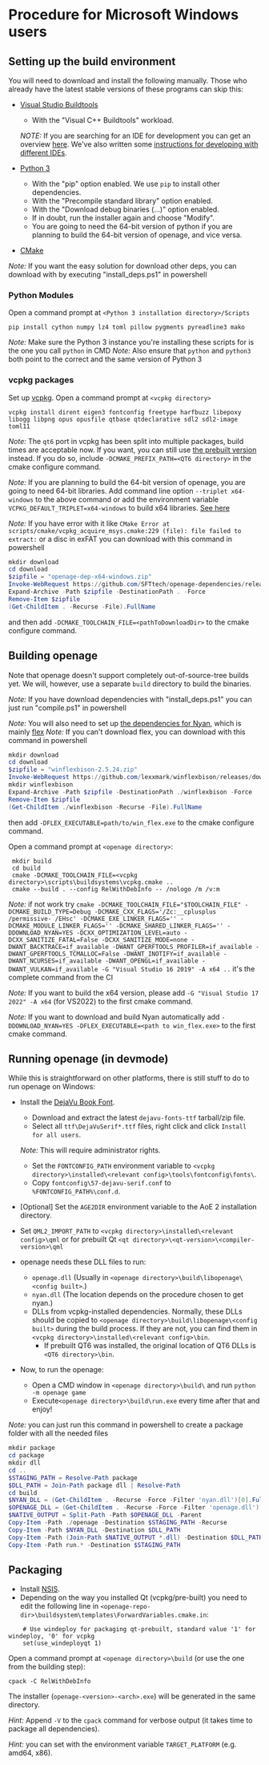 # Procedure for Microsoft Windows users

<!---
__NOTE:__ We also have an installer for Win10 (x64), if you just want to play around with *openage* you can find it [here](https://github.com/SFTtech/openage/releases).

 Since Windows doesn't offer a native package manager, we use a mixture of manual and automated steps to get the dependencies for openage.
 *Please remember to replace the directories referenced below (written in <...>) with the appropriate values.*

## Using CI to build openage
If you use any CI (like Travis-CI or Appveyor) you can make your life easier by using the following yaml-configuration files:
- Win_x64 - MSVC 15.x - [> Download .yml <](https://gist.githubusercontent.com/simonsan/4c73314e005239938110ec9c91e484c0/raw/)
- Win_x86 - MSVC 15.x - [> Download .yml <](https://gist.githubusercontent.com/simonsan/390f2e3f60667608f74a2ed687e14dad/raw/)

They will build you the latest version from our master branch and package them into an installer and a portable 7z-file.

__NOTE:__ You need to manually make sure and doublecheck if the system you are building on has fulfilled all the [dependencies](/doc/building.md).
-->

## Setting up the build environment
 You will need to download and install the following manually.
 Those who already have the latest stable versions of these programs can skip this:
 - [Visual Studio Buildtools](https://aka.ms/vs/17/release/vs_BuildTools.exe)
   - With the "Visual C++ Buildtools" workload.

    _NOTE:_ If you are searching for an IDE for development you can get an overview [here](https://en.wikipedia.org/wiki/Comparison_of_integrated_development_environments#C/C++).
	We've also written some [instructions for developing with different IDEs](/doc/ide/README.md).

 - [Python 3](https://www.python.org/downloads/windows/)
   - With the "pip" option enabled. We use `pip` to install other dependencies.
   - With the "Precompile standard library" option enabled.
   - With the "Download debug binaries (...)" option enabled.
   - If in doubt, run the installer again and choose "Modify".
   - You are going to need the 64-bit version of python if you are planning to build the 64-bit version of openage, and vice versa.

 - [CMake](https://cmake.org/download/)

  _Note:_ If you want the easy solution for download other deps, you can download with by executing "install_deps.ps1" in powershell

### Python Modules
 Open a command prompt at `<Python 3 installation directory>/Scripts`

    pip install cython numpy lz4 toml pillow pygments pyreadline3 mako

_Note:_ Make sure the Python 3 instance you're installing these scripts for is the one you call `python` in CMD
_Note:_ Also ensure that `python` and `python3` both point to the correct and the same version of Python 3

### vcpkg packages
 Set up [vcpkg](https://github.com/Microsoft/vcpkg#quick-start). Open a command prompt at `<vcpkg directory>`

    vcpkg install dirent eigen3 fontconfig freetype harfbuzz libepoxy libogg libpng opus opusfile qtbase qtdeclarative sdl2 sdl2-image toml11

 _Note:_ The `qt6` port in vcpkg has been split into multiple packages, build times are acceptable now.
 If you want, you can still use [the prebuilt version](https://www.qt.io/download-open-source/) instead.
 If you do so, include `-DCMAKE_PREFIX_PATH=<QT6 directory>` in the cmake configure command.

 _Note:_ If you are planning to build the 64-bit version of openage, you are going to need 64-bit libraries.
 Add command line option `--triplet x64-windows` to the above command or add the environment variable `VCPKG_DEFAULT_TRIPLET=x64-windows` to build x64 libraries. [See here](https://github.com/Microsoft/vcpkg/issues/1254)

  _Note:_ If you have error with it like `CMake Error at scripts/cmake/vcpkg_acquire_msys.cmake:229 (file): file failed to extract:` or a disc in exFAT you can download with this command in powershell
  ```powershell
  mkdir download
  cd download
  $zipfile = "openage-dep-x64-windows.zip"
  Invoke-WebRequest https://github.com/SFTtech/openage-dependencies/releases/download/v0.5.0/openage-dep-x64-windows.zip -OutFile $zipfile
  Expand-Archive -Path $zipfile -DestinationPath . -Force
  Remove-Item $zipfile
  (Get-ChildItem . -Recurse -File).FullName
  ```
  and then add `-DCMAKE_TOOLCHAIN_FILE=<pathToDownloadDir>` to the cmake configure command.

<!---
__NOTE:__ You can also download the pre-built vcpkg dependencies (without Qt) [from this repository](https://github.com/simonsan/openage-win-dependencies/releases).
-->

## Building openage
 Note that openage doesn't support completely out-of-source-tree builds yet.
 We will, however, use a separate `build` directory to build the binaries.

_Note:_ If you have download dependencies with "install_deps.ps1" you can just run "compile.ps1" in powershell

_Note:_ You will also need to set up [the dependencies for Nyan](https://github.com/SFTtech/nyan/blob/master/doc/building.md#windows), which is mainly [flex](https://sourceforge.net/projects/winflexbison/)
_Note:_ If you can't download flex, you can download with this command in powershell
```powershell
mkdir download
cd download
$zipfile = "winflexbison-2.5.24.zip"
Invoke-WebRequest https://github.com/lexxmark/winflexbison/releases/download/v2.5.24/win_flex_bison-2.5.24.zip -OutFile $zipfile
mkdir winflexbison
Expand-Archive -Path $zipfile -DestinationPath ./winflexbison -Force
Remove-Item $zipfile
(Get-ChildItem ./winflexbison -Recurse -File).FullName
```
then add `-DFLEX_EXECUTABLE=path/to/win_flex.exe` to the cmake configure command.

Open a command prompt at `<openage directory>`:

     mkdir build
     cd build
     cmake -DCMAKE_TOOLCHAIN_FILE=<vcpkg directory>\scripts\buildsystems\vcpkg.cmake ..
     cmake --build . --config RelWithDebInfo -- /nologo /m /v:m

_Note:_ if not work try `cmake -DCMAKE_TOOLCHAIN_FILE="$TOOLCHAIN_FILE" -DCMAKE_BUILD_TYPE=Debug -DCMAKE_CXX_FLAGS='/Zc:__cplusplus /permissive- /EHsc' -DCMAKE_EXE_LINKER_FLAGS='' -DCMAKE_MODULE_LINKER_FLAGS='' -DCMAKE_SHARED_LINKER_FLAGS='' -DDOWNLOAD_NYAN=YES -DCXX_OPTIMIZATION_LEVEL=auto -DCXX_SANITIZE_FATAL=False -DCXX_SANITIZE_MODE=none -DWANT_BACKTRACE=if_available -DWANT_GPERFTOOLS_PROFILER=if_available -DWANT_GPERFTOOLS_TCMALLOC=False -DWANT_INOTIFY=if_available -DWANT_NCURSES=if_available -DWANT_OPENGL=if_available -DWANT_VULKAN=if_available -G "Visual Studio 16 2019" -A x64 ..` it's the complete command from the CI

_Note:_ If you want to build the x64 version, please add `-G "Visual Studio 17 2022" -A x64` (for VS2022) to the first cmake command.

_Note:_ If you want to download and build Nyan automatically add `-DDOWNLOAD_NYAN=YES -DFLEX_EXECUTABLE=<path to win_flex.exe>` to the first cmake command.

## Running openage (in devmode)
 While this is straightforward on other platforms, there is still stuff to do to run openage on Windows:
  - Install the [DejaVu Book Font](https://dejavu-fonts.github.io/Download.html).
    - Download and extract the latest `dejavu-fonts-ttf` tarball/zip file.
    - Select all `ttf\DejaVuSerif*.ttf` files, right click and click `Install for all users`.

    _Note:_ This will require administrator rights.
    - Set the `FONTCONFIG_PATH` environment variable to `<vcpkg directory>\installed\<relevant config>\tools\fontconfig\fonts\`.
    - Copy `fontconfig\57-dejavu-serif.conf` to `%FONTCONFIG_PATH%\conf.d`.
  - [Optional] Set the `AGE2DIR` environment variable to the AoE 2 installation directory.
  - Set `QML2_IMPORT_PATH` to `<vcpkg directory>\installed\<relevant config>\qml` or for prebuilt Qt `<qt directory>\<qt-version>\<compiler-version>\qml`
  - openage needs these DLL files to run:
    - `openage.dll` (Usually in `<openage directory>\build\libopenage\<config built>`.)
    - `nyan.dll` (The location depends on the procedure chosen to get nyan.)
    - DLLs from vcpkg-installed dependencies. Normally, these DLLs should be copied to `<openage directory>\build\libopenage\<config built>` during the build process. If they are not, you can find them in `<vcpkg directory>\installed\<relevant config>\bin`.
      - If prebuilt QT6 was installed, the original location of QT6 DLLs is `<QT6 directory>\bin`.

  - Now, to run the openage:
    - Open a CMD window in `<openage directory>\build\` and run `python -m openage game`
    - Execute`<openage directory>\build\run.exe` every time after that and enjoy!

_Note:_ you can just run this command in powershell to create a package folder with all the needed files
```powershell
mkdir package
cd package
mkdir dll
cd ..
$STAGING_PATH = Resolve-Path package
$DLL_PATH = Join-Path package dll | Resolve-Path
cd build
$NYAN_DLL = (Get-ChildItem . -Recurse -Force -Filter 'nyan.dll')[0].FullName
$OPENAGE_DLL = (Get-ChildItem . -Recurse -Force -Filter 'openage.dll')[0].FullName
$NATIVE_OUTPUT = Split-Path -Path $OPENAGE_DLL -Parent
Copy-Item -Path ./openage -Destination $STAGING_PATH -Recurse
Copy-Item -Path $NYAN_DLL -Destination $DLL_PATH
Copy-Item -Path (Join-Path $NATIVE_OUTPUT *.dll) -Destination $DLL_PATH
Copy-Item -Path run.* -Destination $STAGING_PATH
```

## Packaging

 - Install [NSIS](https://sourceforge.net/projects/nsis/files/latest/download).
 - Depending on the way you installed Qt (vcpkg/pre-built) you need to edit the following line in `<openage-repo-dir>\buildsystem\templates\ForwardVariables.cmake.in`:
```
	# Use windeploy for packaging qt-prebuilt, standard value '1' for windeploy, '0' for vcpkg
	set(use_windeployqt 1)
```

 Open a command prompt at `<openage directory>\build` (or use the one from the building step):

    cpack -C RelWithDebInfo

 The installer (`openage-<version>-<arch>.exe`) will be generated in the same directory.<br>

 _Hint:_ Append `-V` to the `cpack` command for verbose output (it takes time to package all dependencies).

 _Hint:_ <arch> you can set with the environment variable `TARGET_PLATFORM` (e.g. amd64, x86).
